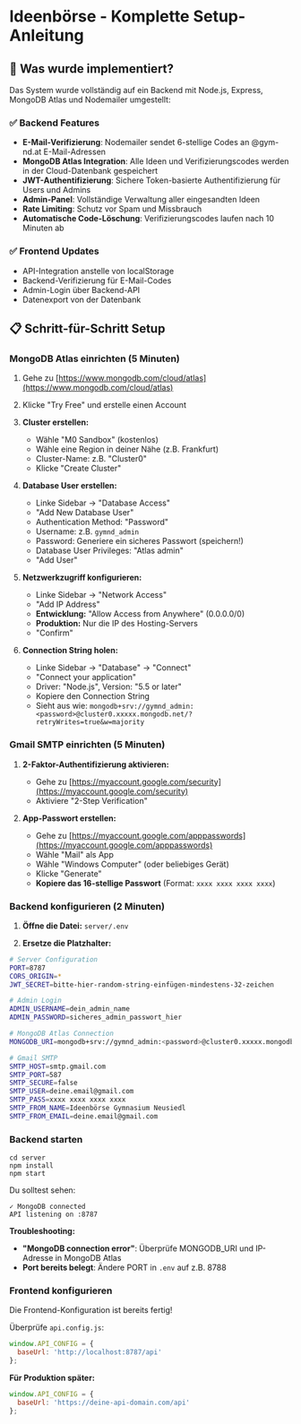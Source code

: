 # Ideenbörse - Komplette Setup-Anleitung

## 🎯 Was wurde implementiert?

Das System wurde vollständig auf ein Backend mit Node.js, Express, MongoDB Atlas und Nodemailer umgestellt:

### ✅ Backend Features
- **E-Mail-Verifizierung**: Nodemailer sendet 6-stellige Codes an @gym-nd.at E-Mail-Adressen
- **MongoDB Atlas Integration**: Alle Ideen und Verifizierungscodes werden in der Cloud-Datenbank gespeichert
- **JWT-Authentifizierung**: Sichere Token-basierte Authentifizierung für Users und Admins
- **Admin-Panel**: Vollständige Verwaltung aller eingesandten Ideen
- **Rate Limiting**: Schutz vor Spam und Missbrauch
- **Automatische Code-Löschung**: Verifizierungscodes laufen nach 10 Minuten ab

### ✅ Frontend Updates
- API-Integration anstelle von localStorage
- Backend-Verifizierung für E-Mail-Codes
- Admin-Login über Backend-API
- Datenexport von der Datenbank

## 📋 Schritt-für-Schritt Setup

### MongoDB Atlas einrichten (5 Minuten)

1. Gehe zu [https://www.mongodb.com/cloud/atlas](https://www.mongodb.com/cloud/atlas)
2. Klicke "Try Free" und erstelle einen Account
3. **Cluster erstellen:**
   - Wähle "M0 Sandbox" (kostenlos)
   - Wähle eine Region in deiner Nähe (z.B. Frankfurt)
   - Cluster-Name: z.B. "Cluster0"
   - Klicke "Create Cluster"

4. **Database User erstellen:**
   - Linke Sidebar → "Database Access"
   - "Add New Database User"
   - Authentication Method: "Password"
   - Username: z.B. `gymnd_admin`
   - Password: Generiere ein sicheres Passwort (speichern!)
   - Database User Privileges: "Atlas admin"
   - "Add User"

5. **Netzwerkzugriff konfigurieren:**
   - Linke Sidebar → "Network Access"
   - "Add IP Address"
   - **Entwicklung:** "Allow Access from Anywhere" (0.0.0.0/0)
   - **Produktion:** Nur die IP des Hosting-Servers
   - "Confirm"

6. **Connection String holen:**
   - Linke Sidebar → "Database" → "Connect"
   - "Connect your application"
   - Driver: "Node.js", Version: "5.5 or later"
   - Kopiere den Connection String
   - Sieht aus wie: `mongodb+srv://gymnd_admin:<password>@cluster0.xxxxx.mongodb.net/?retryWrites=true&w=majority`

### Gmail SMTP einrichten (5 Minuten)

1. **2-Faktor-Authentifizierung aktivieren:**
   - Gehe zu [https://myaccount.google.com/security](https://myaccount.google.com/security)
   - Aktiviere "2-Step Verification"

2. **App-Passwort erstellen:**
   - Gehe zu [https://myaccount.google.com/apppasswords](https://myaccount.google.com/apppasswords)
   - Wähle "Mail" als App
   - Wähle "Windows Computer" (oder beliebiges Gerät)
   - Klicke "Generate"
   - **Kopiere das 16-stellige Passwort** (Format: `xxxx xxxx xxxx xxxx`)

### Backend konfigurieren (2 Minuten)

1. **Öffne die Datei:** `server/.env`

2. **Ersetze die Platzhalter:**

```bash
# Server Configuration
PORT=8787
CORS_ORIGIN=*
JWT_SECRET=bitte-hier-random-string-einfügen-mindestens-32-zeichen

# Admin Login
ADMIN_USERNAME=dein_admin_name
ADMIN_PASSWORD=sicheres_admin_passwort_hier

# MongoDB Atlas Connection
MONGODB_URI=mongodb+srv://gymnd_admin:<password>@cluster0.xxxxx.mongodb.net/ideenboerse?retryWrites=true&w=majority

# Gmail SMTP
SMTP_HOST=smtp.gmail.com
SMTP_PORT=587
SMTP_SECURE=false
SMTP_USER=deine.email@gmail.com
SMTP_PASS=xxxx xxxx xxxx xxxx
SMTP_FROM_NAME=Ideenbörse Gymnasium Neusiedl
SMTP_FROM_EMAIL=deine.email@gmail.com
```
### Backend starten

```
cd server
npm install
npm start
```

Du solltest sehen:
```
✓ MongoDB connected
API listening on :8787
```

**Troubleshooting:**
- **"MongoDB connection error"**: Überprüfe MONGODB_URI und IP-Adresse in MongoDB Atlas
- **Port bereits belegt**: Ändere PORT in `.env` auf z.B. 8788

### Frontend konfigurieren

Die Frontend-Konfiguration ist bereits fertig! 

Überprüfe `api.config.js`:
```javascript
window.API_CONFIG = {
  baseUrl: 'http://localhost:8787/api'
};
```

**Für Produktion später:**
```javascript
window.API_CONFIG = {
  baseUrl: 'https://deine-api-domain.com/api'
};
```